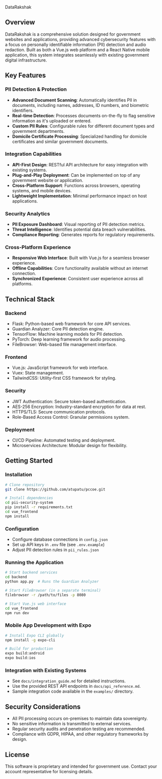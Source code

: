 DataRakshak

## Overview
DataRakshak is a comprehensive solution designed for government websites and applications, providing advanced cybersecurity features with a focus on personally identifiable information (PII) detection and audio redaction. Built as both a Vue.js web platform and a React Native mobile application, this system integrates seamlessly with existing government digital infrastructure.

## Key Features

### PII Detection & Protection
- **Advanced Document Scanning**: Automatically identifies PII in documents, including names, addresses, ID numbers, and biometric identifiers.
- **Real-time Detection**: Processes documents on-the-fly to flag sensitive information as it's uploaded or entered.
- **Custom PII Rules**: Configurable rules for different document types and government departments.
- **Domicile Certificate Processing**: Specialized handling for domicile certificates and similar government documents.

### Integration Capabilities
- **API-First Design**: RESTful API architecture for easy integration with existing systems.
- **Plug-and-Play Deployment**: Can be implemented on top of any government website or application.
- **Cross-Platform Support**: Functions across browsers, operating systems, and mobile devices.
- **Lightweight Implementation**: Minimal performance impact on host applications.

### Security Analytics
- **PII Exposure Dashboard**: Visual reporting of PII detection metrics.
- **Threat Intelligence**: Identifies potential data breach vulnerabilities.
- **Compliance Reporting**: Generates reports for regulatory requirements.

### Cross-Platform Experience
- **Responsive Web Interface**: Built with Vue.js for a seamless browser experience.
- **Offline Capabilities**: Core functionality available without an internet connection.
- **Synchronized Experience**: Consistent user experience across all platforms.

## Technical Stack

### **Backend** 
- Flask: Python-based web framework for core API services.
- Guardian Analyzer: Core PII detection engine.
- TensorFlow: Machine learning models for PII detection.
- PyTorch: Deep learning framework for audio processing.
- FileBrowser: Web-based file management interface.

### **Frontend** 
- Vue.js: JavaScript framework for web interface.
- Vuex: State management.
- TailwindCSS: Utility-first CSS framework for styling.

### **Security**
- JWT Authentication: Secure token-based authentication.
- AES-256 Encryption: Industry-standard encryption for data at rest.
- HTTPS/TLS: Secure communication protocols.
- Role-Based Access Control: Granular permissions system.

### **Deployment**
- CI/CD Pipeline: Automated testing and deployment.
- Microservices Architecture: Modular design for flexibility.

## Getting Started

### **Installation**
```bash
# Clone repository
git clone https://github.com/atupatu/pccoe.git

# Install dependencies
cd pii-security-system
pip install -r requirements.txt
cd vue_frontend
npm install
```

### **Configuration**
- Configure database connections in `config.json`
- Set up API keys in `.env` file (see `.env.example`)
- Adjust PII detection rules in `pii_rules.json`

### **Running the Application**
```bash
# Start backend services
cd backend
python app.py  # Runs the Guardian Analyzer

# Start FileBrowser (in a separate terminal)
filebrowser -r /path/to/files -p 8080

# Start Vue.js web interface
cd vue_frontend
npm run dev
```

### **Mobile App Development with Expo**
```bash
# Install Expo CLI globally
npm install -g expo-cli

# Build for production
expo build:android
expo build:ios
```

### **Integration with Existing Systems**
- See `docs/integration_guide.md` for detailed instructions.
- Use the provided REST API endpoints in `docs/api_reference.md`.
- Sample integration code available in the `examples/` directory.

## Security Considerations
- All PII processing occurs on-premises to maintain data sovereignty.
- No sensitive information is transmitted to external services.
- Regular security audits and penetration testing are recommended.
- Compliance with GDPR, HIPAA, and other regulatory frameworks by design.

## License
This software is proprietary and intended for government use. Contact your account representative for licensing details.

